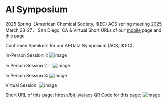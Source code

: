 # AI Symposium
2025 Spring（American Chemical Society, I&amp;EC) ACS spring meeting [2025](https://www.acs.org/meetings/acs-meetings/spring.html) March 23-27， San Diego, CA & Virtual
Short URLs of our [mobile](https://bit.ly/m/aiacs) page and this [page](https://bit.ly/aiacs)

Confirmed Speakers for our AI-Data Symposium (ACS, I&EC):

In-Person Session 1:
![image](https://github.com/user-attachments/assets/60497bde-3373-417b-b4f1-000d533658cd)


In Person Session 2：
![image](https://github.com/user-attachments/assets/2984c5b0-c20b-4d2f-b205-0a3e3d3e6a73)


In Person Session 3:
![image](https://github.com/user-attachments/assets/bdbb95a8-1a3a-4782-8f2c-827725825ea1)


Virtual Session:
![image](https://github.com/user-attachments/assets/03a7ef6f-101c-4065-a45f-2d72c1927d93)

Short URL of this page: https://bit.ly/aiacs
QR Code for this page:
![image](https://github.com/user-attachments/assets/d108dc94-60b5-4428-9ac2-baedb9b34759)

